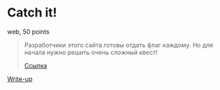 # Catch it!

web, 50 points

> Разработчики этого сайта готовы отдать флаг
> каждому. Но для начала нужно решить очень
> сложный квест!
>
> [Ссылка](https://catchit.ugractf.ru)

[Write-up](WRITEUP.md)